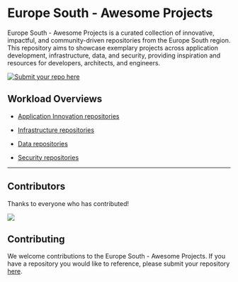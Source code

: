 # Europe South - Awesome Projects

Europe South - Awesome Projects is a curated collection of innovative, impactful, and community-driven repositories from the Europe South region. This repository aims to showcase exemplary projects across application development, infrastructure, data, and security, providing inspiration and resources for developers, architects, and engineers.

[![Submit your repo here](https://img.shields.io/badge/Submit%20your%20repo%20here📂-<-blue)](https://github.com/escaip/awesome-projects/issues/new?template=onboard_repo.yml)

## Workload Overviews

- [Application Innovation repositories](workloads/apps/README.md)

- [Infrastructure repositories](workloads/infra/README.md)

- [Data repositories](workloads/data/README.md)

- [Security repositories](workloads/security/README.md)

----

## Contributors

Thanks to everyone who has contributed!

<a href="https://github.com/escaip/awesome-projects/graphs/contributors">
  <img src="https://contributors-img.web.app/image?repo=escaip/awesome-projects" />
</a>

## Contributing

We welcome contributions to the Europe South - Awesome Projects. If you have a repository you would like to reference, please submit your repository [here](https://github.com/escaip/awesome-projects/issues/new?template=onboard_repo.yml).
